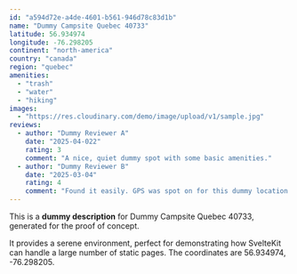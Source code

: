 ```yaml
---
id: "a594d72e-a4de-4601-b561-946d78c83d1b"
name: "Dummy Campsite Quebec 40733"
latitude: 56.934974
longitude: -76.298205
continent: "north-america"
country: "canada"
region: "quebec"
amenities:
  - "trash"
  - "water"
  - "hiking"
images:
  - "https://res.cloudinary.com/demo/image/upload/v1/sample.jpg"
reviews:
  - author: "Dummy Reviewer A"
    date: "2025-04-022"
    rating: 3
    comment: "A nice, quiet dummy spot with some basic amenities."
  - author: "Dummy Reviewer B"
    date: "2025-03-04"
    rating: 4
    comment: "Found it easily. GPS was spot on for this dummy location."
---
```


This is a **dummy description** for Dummy Campsite Quebec 40733, generated for the proof of concept.

It provides a serene environment, perfect for demonstrating how SvelteKit can handle a large number of static pages. The coordinates are 56.934974, -76.298205.
